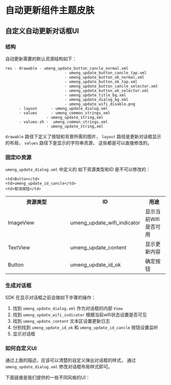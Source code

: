 自动更新组件主题皮肤
=======================

## 自定义自动更新对话框UI

### 结构

自动更新需要的默认资源结构如下：

```
res - drawable - umeng_update_button_cancle_normal.xml
                          - umeng_update_button_cancle_tap.xml
                          - umeng_update_button_ok_normal.xml
                          - umeng_update_button_ok_tap.xml
                          - umeng_update_button_cancle_selector.xml
                          - umeng_update_button_ok_selector.xml
                          - umeng_update_title_bg.xml
                          - umeng_update_dialog_bg.xml
                          - umeng_update_wifi_disable.png
      - layout      - umeng_update_dialog.xml
      - values      - umeng_common_strings.xml
      			  - umeng_update_string,xml
      - values-zh -  umeng_common_strings.xml
      			  - umeng_update_string,xml
```

`drawable`  路径下定义了按钮和背景所需的图片， `layout` 路径是更新对话框显示的布局， `values` 路径下是显示的字符串资源， 这些都是可以直接修改的。


### 固定ID资源

`umeng_update_dialog.xml` 中定义的 如下资源类型和ID 是不可以修改的：

<table width="100%" border="0" cellspacing="0" cellpadding="0">
  <tbody><tr>
    <th scope="col" width="180">资源类型</th>
    <th scope="col">ID</th>
    <th scope="col">用途</th>

  </tr>
  <tr>
    <td>ImageView</td>
    <td>umeng_update_wifi_indicator</td>
    <td>显示当前Wifi是否可用</td>
  </tr>
  <tr>
    <td>TextView</td>
   <td>umeng_update_content</td>
   <td>显示更新内容</td>
   
  </tr>
  <tr>
    <td>Button</td>
    <td>umeng_update_id_ok</td>
    <td>确定按钮</td>
  </tr>
  <tr>

    <td>Button</td>
    <td>umeng_update_id_cancle</td>
    <td>取消按钮</td>
  </tr>
</tbody></table>

### 生成对话框
SDK 在显示对话框之前会做如下步骤的操作：

1.  找到 `umeng_update_dialog.xml` 作为对话框的内部 `View`
2.  找到 `umeng_update_wifi_indicator` 根据当前wifi状态设置是否可见
3.  找到 `umeng_update_content`  文本区设置更新日志
4.  分别找到 `umeng_update_id_ok` 和 `umeng_update_id_cancle` 按钮设置监听
5. 显示对话框

### 如何自定义UI

通过上面的描述，应该可以清楚的自定义弹出对话框的样式， 通过  `umeng_update_dialog.xml`  修改对话框布局样式即可。


下面链接是我们提供的一些不同风格的UI：








